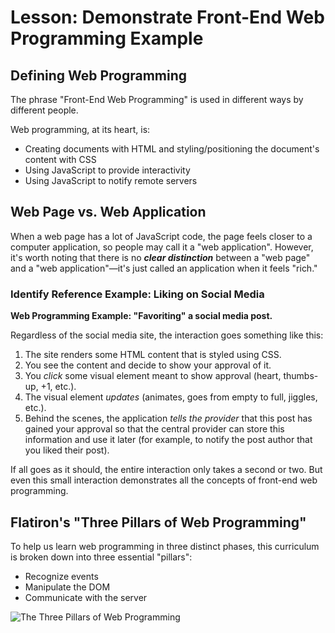 # Lesson: Demonstrate Front-End Web Programming Example

## Defining Web Programming

The phrase "Front-End Web Programming" is used in different ways by different people.

Web programming, at its heart, is:

- Creating documents with HTML and styling/positioning the document's content with CSS
- Using JavaScript to provide interactivity
- Using JavaScript to notify remote servers

## Web Page vs. Web Application

When a web page has a lot of JavaScript code, the page feels closer to a computer application, so people may call it a "web application". However, it's worth noting that there is no _**clear distinction**_ between a "web page" and a "web application"—it's just called an application when it feels "rich."

### Identify Reference Example: Liking on Social Media

**Web Programming Example: "Favoriting" a social media post.**

Regardless of the social media site, the interaction goes something like this:

1. The site renders some HTML content that is styled using CSS.
2. You see the content and decide to show your approval of it.
3. You _click_ some visual element meant to show approval (heart, thumbs-up, +1, etc.).
4. The visual element _updates_ (animates, goes from empty to full, jiggles, etc.).
5. Behind the scenes, the application _tells the provider_ that this post has gained your approval so that the central provider can store this information and use it later (for example, to notify the post author that you liked their post).

If all goes as it should, the entire interaction only takes a second or two. But even this small interaction demonstrates all the concepts of front-end web programming.

## Flatiron's "Three Pillars of Web Programming"

To help us learn web programming in three distinct phases, this curriculum is broken down into three essential "pillars":

- Recognize events
- Manipulate the DOM
- Communicate with the server

![The Three Pillars of Web Programming](/public/images/rails/the-three-pillars-of-web-programming.png)
